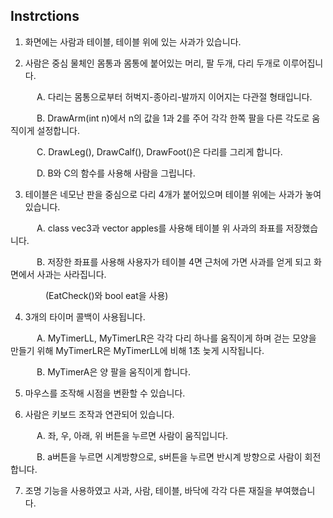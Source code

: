 ## Instrctions

1.	화면에는 사람과 테이블, 테이블 위에 있는 사과가 있습니다.

2. 사람은 중심 물체인 몸통과 몸통에 붙어있는 머리, 팔 두개, 다리 두개로 이루어집니다.

&emsp;&emsp;&emsp;A. 다리는 몸통으로부터 허벅지-종아리-발까지 이어지는 다관절 형태입니다.

&emsp;&emsp;&emsp;B. DrawArm(int n)에서 n의 값을 1과 2를 주어 각각 한쪽 팔을 다른 각도로 움직이게 설정합니다.

&emsp;&emsp;&emsp;C. DrawLeg(), DrawCalf(), DrawFoot()은 다리를 그리게 합니다. 

&emsp;&emsp;&emsp;D. B와 C의 함수를 사용해 사람을 그립니다. 

3. 테이블은 네모난 판을 중심으로 다리 4개가 붙어있으며 테이블 위에는 사과가 놓여있습니다. 

&emsp;&emsp;&emsp;A. class vec3과 vector<Apple> apples를 사용해 테이블 위 사과의 좌표를 저장했습니다. 

&emsp;&emsp;&emsp;B. 저장한 좌표를 사용해 사용자가 테이블 4면 근처에 가면 사과를 얻게 되고 화면에서 사과는 사라집니다. 

&emsp;&emsp;&emsp;&emsp;(EatCheck()와 bool eat을 사용) 

4. 3개의 타이머 콜백이 사용됩니다.

&emsp;&emsp;&emsp;A. MyTimerLL, MyTimerLR은 각각 다리 하나를 움직이게 하며 걷는 모양을 만들기 위해 MyTimerLR은 MyTimerLL에 비해 1초 늦게 시작됩니다.

&emsp;&emsp;&emsp;B. MyTimerA은 양 팔을 움직이게 합니다. 

5. 마우스를 조작해 시점을 변환할 수 있습니다. 

6. 사람은 키보드 조작과 연관되어 있습니다.

&emsp;&emsp;&emsp;A. 좌, 우, 아래, 위 버튼을 누르면 사람이 움직입니다.

&emsp;&emsp;&emsp;B. a버튼을 누르면 시계방향으로, s버튼을 누르면 반시계 방향으로 사람이 회전합니다.

7. 조명 기능을 사용하였고 사과, 사람, 테이블, 바닥에 각각 다른 재질을 부여했습니다. 
